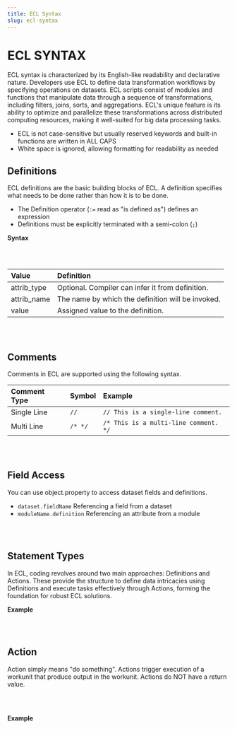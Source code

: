 ```yaml
---
title: ECL Syntax
slug: ecl-syntax
---
```


# ECL SYNTAX

ECL syntax is characterized by its English-like readability and declarative nature. Developers use ECL to define data transformation workflows by specifying operations on datasets. ECL scripts consist of modules and functions that manipulate data through a sequence of transformations, including filters, joins, sorts, and aggregations. ECL's unique feature is its ability to optimize and parallelize these transformations across distributed computing resources, making it well-suited for big data processing tasks. 

- ECL is not case-sensitive but usually reserved keywords and built-in functions are written in ALL CAPS
- White space is ignored, allowing formatting for readability as needed

## Definitions

ECL definitions are the basic building blocks of ECL. A definition specifies what needs to be done rather than how it is to be done.

- The Definition operator (`:=` read as "is defined as") defines an expression
- Definitions must be explicitly terminated with a semi-colon (`;`)

**Syntax**
<pre>
    <EclCode 
    code="
    [attrib_type] attrib_name := value
    ">
    </EclCode>
</pre>

| Value | Definition |
| :- | :- |
| attrib_type | Optional. Compiler can infer it from definition. |
| attrib_name | The name by which the definition will be invoked. |
| value | Assigned value to the definition. |


<pre>
    <EclCode
    code="
    // attrib_name Val1 is defined and value 12 is assigned to it
    Val1 := 12;

    // attrib_name Val2 is defined and value 65 is assigned to it
    Val2 := 65;

    // attrib_name Result is defined and the summation of Val1 and Val2 is assigned to it
    Result := Val1 + Val2;
    ">
    </EclCode>
</pre>


## Comments

Comments in ECL are supported using the following syntax.

| Comment Type | Symbol | Example |
| :- | :- | :- |
| Single Line | `//` | `// This is a single-line comment.` |
| Multi Line | `/* */` | `/* This is a multi-line comment. */` |

<pre>
    <EclCode 
    code="
    // This is a single-line comment.

    /*  This
        is
        a
        multi-line
        comment.
    */
    ">
    </EclCode>
</pre>

## Field Access

You can use object.property to access dataset fields and definitions.

- `dataset.fieldName` Referencing a field from a dataset
- `moduleName.definition`  Referencing an attribute from a module

<pre>
    <EclCode
    code="
    MyDataset.FieldName;
    MyModule.ExportedValue;
    "> 
    </EclCode>
</pre>

## Statement Types

In ECL, coding revolves around two main approaches: Definitions and Actions. These provide the structure to define data intricacies using Definitions and execute tasks effectively through Actions, forming the foundation for robust ECL solutions.

**Example**
<pre>
    <EclCode
    id = "IntroExp_1"
    tryMe="IntroExp_1"
    code="
    /* Actions vs Definitions */

    // Definitions
    STRING Def1 := 'Concatenating two Definitions ';
    STRING Def2 := 'and performing an OUTPUT Action.';

    // Action: String Concatenation
    Def1 + Def2;

    // Definitions
    Val1 := 12;
    Val2 := 50;
    SomeResult := Val1 + Val2;

    // Action: Print Result
    SomeResult;
    ">
    </EclCode>
</pre>

## Action

Action simply means "do something". Actions trigger execution of a workunit that produce output in the workunit. Actions do NOT have a return value.

<pre>
    <EclCode 
    code="
    // Action
    OUTPUT('This is an Action.');

    // Action
    SUM(1,2);
    ">
    </EclCode>
</pre>

**Example**
<pre>
    <EclCode
    id="IntroExp_2"
    tryMe="IntroExp_2"
    code="
    /* Actions vs Definitions */

    // Defining an attribute
    str := 'Hello Word';

    // Performing an OUTPUT Action
    OUTPUT(str, NAMED('My_First_Program'));

    // Defining an Action
    NumOne := MAX(1,2,5,6);

    // Performing an OUTPUT Action
    OUTPUT(NumOne, NAMED('ActionThis'));

    // Simple Actions
    'My first ECL code';
    1 + 4 + 5;
    2 * 3;
    ">
    </EclCode>
</pre>
